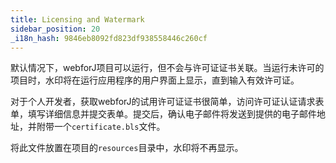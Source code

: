 ```yaml
---
title: Licensing and Watermark
sidebar_position: 20
_i18n_hash: 9846eb8092fd823df938558446c260cf
---
```

默认情况下，webforJ项目可以运行，但不会与许可证证书关联。当运行未许可的项目时，水印将在运行应用程序的用户界面上显示，直到输入有效许可证。

<!-- TODO add link -->

对于个人开发者，获取webforJ的试用许可证证书很简单，访问许可证认证请求表单，填写详细信息并提交表单。提交后，确认电子邮件将发送到提供的电子邮件地址，并附带一个`certificate.bls`文件。

将此文件放置在项目的`resources`目录中，水印将不再显示。
